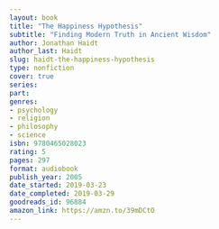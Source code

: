 ```yaml
---
layout: book
title: "The Happiness Hypothesis"
subtitle: "Finding Modern Truth in Ancient Wisdom"
author: Jonathan Haidt
author_last: Haidt
slug: haidt-the-happiness-hypothesis
type: nonfiction
cover: true
series: 
part: 
genres:
- psychology
- religion
- philosophy
- science
isbn: 9780465028023
rating: 5
pages: 297
format: audiobook
publish_year: 2005
date_started: 2019-03-23
date_completed: 2019-03-29
goodreads_id: 96884
amazon_link: https://amzn.to/39mDCtO
---
```

